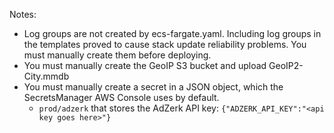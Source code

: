 Notes:

- Log groups are not created by ecs-fargate.yaml. Including log groups in the templates proved to cause stack update reliability problems. You must manually create them before deploying.
- You must manually create the GeoIP S3 bucket and upload GeoIP2-City.mmdb
- You must manually create a secret in a JSON object, which the SecretsManager AWS Console uses by default.
   - `prod/adzerk` that stores the AdZerk API key: `{"ADZERK_API_KEY":"<api key goes here>"}`

